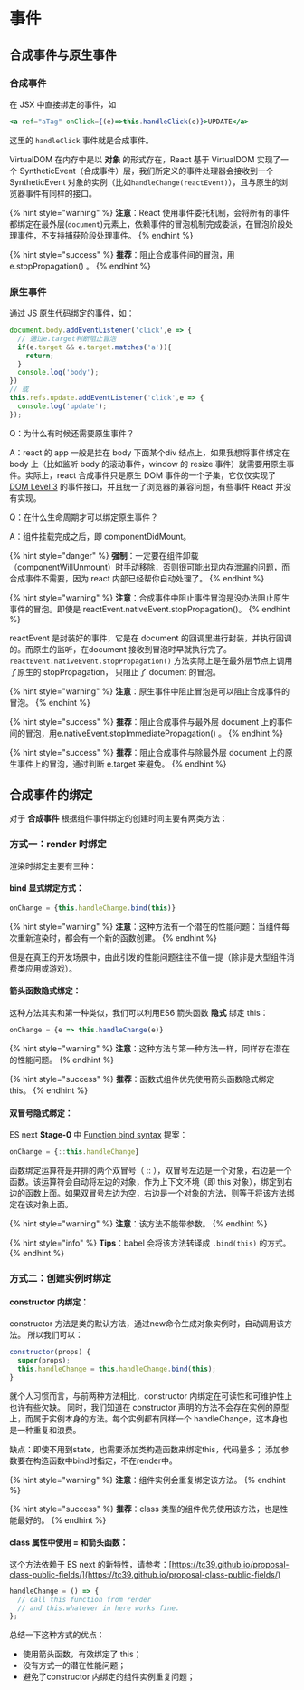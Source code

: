 # 事件

## 合成事件与原生事件

### 合成事件

在 JSX 中直接绑定的事件，如

```jsx
<a ref="aTag" onClick={(e)=>this.handleClick(e)}>UPDATE</a>
```

这里的 `handleClick` 事件就是合成事件。

VirtualDOM 在内存中是以 **对象** 的形式存在，React 基于 VirtualDOM 实现了一个 SyntheticEvent（合成事件）层，我们所定义的事件处理器会接收到一个 SyntheticEvent 对象的实例（比如`handleChange(reactEvent)`），且与原生的浏览器事件有同样的接口。

{% hint style="warning" %}
**注意**：React 使用事件委托机制，会将所有的事件都绑定在最外层\(`document`\)元素上，依赖事件的冒泡机制完成委派，在冒泡阶段处理事件，不支持捕获阶段处理事件。
{% endhint %}

{% hint style="success" %}
**推荐**：阻止合成事件间的冒泡，用 e.stopPropagation\(\) 。
{% endhint %}

### 原生事件

通过 JS 原生代码绑定的事件，如：

```javascript
document.body.addEventListener('click',e => {
  // 通过e.target判断阻止冒泡
  if(e.target && e.target.matches('a')){
    return;
  }
  console.log('body');
})
// 或
this.refs.update.addEventListener('click',e => {
  console.log('update');
});
```

Q：为什么有时候还需要原生事件？

A：react 的 app 一般是挂在 body 下面某个div 结点上，如果我想将事件绑定在 body 上（比如监听 body 的滚动事件，window 的 resize 事件）就需要用原生事件。实际上，react 合成事件只是原生 DOM 事件的一个子集，它仅仅实现了 [DOM Level 3](https://www.w3.org/TR/DOM-Level-3-Events/) 的事件接口，并且统一了浏览器的兼容问题，有些事件 React 并没有实现。

Q：在什么生命周期才可以绑定原生事件？

A：组件挂载完成之后，即 componentDidMount。

{% hint style="danger" %}
**强制**：一定要在组件卸载（componentWillUnmount）时手动移除，否则很可能出现内存泄漏的问题，而合成事件不需要，因为 react 内部已经帮你自动处理了。
{% endhint %}

{% hint style="warning" %}
**注意**：合成事件中阻止事件冒泡是没办法阻止原生事件的冒泡。即使是 reactEvent.nativeEvent.stopPropagation\(\)。
{% endhint %}

reactEvent 是封装好的事件，它是在 document 的回调里进行封装，并执行回调的。而原生的监听，在document 接收到冒泡时早就执行完了。`reactEvent.nativeEvent.stopPropagation()` 方法实际上是在最外层节点上调用了原生的 stopPropagation， 只阻止了 document 的冒泡。

{% hint style="warning" %}
**注意**：原生事件中阻止冒泡是可以阻止合成事件的冒泡。
{% endhint %}

{% hint style="success" %}
**推荐**：阻止合成事件与最外层 document 上的事件间的冒泡，用e.nativeEvent.stopImmediatePropagation\(\) 。
{% endhint %}

{% hint style="success" %}
**推荐**：阻止合成事件与除最外层 document 上的原生事件上的冒泡，通过判断 e.target 来避免。
{% endhint %}

## 合成事件的绑定

对于 **合成事件** 根据组件事件绑定的创建时间主要有两类方法：

### 方式一：render 时绑定

渲染时绑定主要有三种：

#### bind 显式绑定方式：

```jsx
onChange = {this.handleChange.bind(this)}
```

{% hint style="warning" %}
**注意**：这种方法有一个潜在的性能问题：当组件每次重新渲染时，都会有一个新的函数创建。
{% endhint %}

但是在真正的开发场景中，由此引发的性能问题往往不值一提（除非是大型组件消费类应用或游戏）。

#### 箭头函数隐式绑定：

这种方法其实和第一种类似，我们可以利用ES6 箭头函数 **隐式** 绑定 this：

```jsx
onChange = {e => this.handleChange(e)}
```

{% hint style="warning" %}
**注意**：这种方法与第一种方法一样，同样存在潜在的性能问题。
{% endhint %}

{% hint style="success" %}
**推荐**：函数式组件优先使用箭头函数隐式绑定this。
{% endhint %}

#### 双冒号隐式绑定：

ES next **Stage-0** 中 [Function bind syntax](https://github.com/zenparsing/es-function-bind) 提案：

```jsx
onChange = {::this.handleChange}
```

函数绑定运算符是并排的两个双冒号（ :: ），双冒号左边是一个对象，右边是一个函数。该运算符会自动将左边的对象，作为上下文环境（即 this 对象），绑定到右边的函数上面。如果双冒号左边为空，右边是一个对象的方法，则等于将该方法绑定在该对象上面。

{% hint style="warning" %}
**注意**：该方法不能带参数。
{% endhint %}

{% hint style="info" %}
**Tips**：babel 会将该方法转译成 `.bind(this)` 的方式。
{% endhint %}

### 方式二：创建实例时绑定

#### constructor 内绑定：

constructor 方法是类的默认方法，通过new命令生成对象实例时，自动调用该方法。 所以我们可以：

```jsx
constructor(props) {
  super(props);
  this.handleChange = this.handleChange.bind(this);
}
```

就个人习惯而言，与前两种方法相比，constructor 内绑定在可读性和可维护性上也许有些欠缺。 同时，我们知道在 constructor 声明的方法不会存在实例的原型上，而属于实例本身的方法。每个实例都有同样一个 handleChange，这本身也是一种重复和浪费。

缺点：即使不用到state，也需要添加类构造函数来绑定this，代码量多； 添加参数要在构造函数中bind时指定，不在render中。

{% hint style="warning" %}
**注意**：组件实例会重复绑定该方法。
{% endhint %}

{% hint style="success" %}
**推荐**：class 类型的组件优先使用该方法，也是性能最好的。
{% endhint %}

#### class 属性中使用 = 和箭头函数：

这个方法依赖于 ES next 的新特性，请参考：[https://tc39.github.io/proposal-class-public-fields/](https://tc39.github.io/proposal-class-public-fields/)

```jsx
handleChange = () => {
  // call this function from render 
  // and this.whatever in here works fine.
};
```

总结一下这种方式的优点：

* 使用箭头函数，有效绑定了 this； 
* 没有方式一的潜在性能问题；
* 避免了constructor 内绑定的组件实例重复问题；

